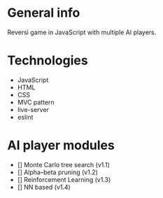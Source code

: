 
# General info

Reversi game in JavaScript with multiple AI players.

# Technologies

* JavaScript
* HTML
* CSS
* MVC pattern
* live-server
* eslint

# AI player modules

* [] Monte Carlo tree search (v1.1)
* [] Alpha–beta pruning (v1.2)
* [] Reinforcement Learning (v1.3)
* [] NN based (v1.4)
